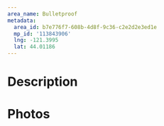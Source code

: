 ```yaml
---
area_name: Bulletproof
metadata:
  area_id: b7e776f7-608b-4d8f-9c36-c2e2d2e3ed1e
  mp_id: '113843906'
  lng: -121.3995
  lat: 44.01186
---
```

# Description

# Photos

